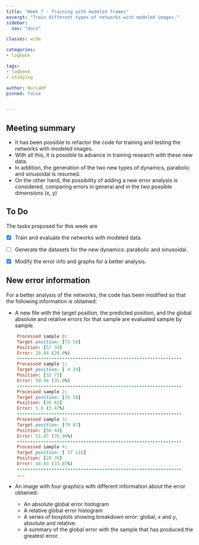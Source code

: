 ```yaml
---
title: "Week 7 - Training with modeled frames"
excerpt: "Train different types of networks with modeled images."
sidebar:
  nav: "docs"

classes: wide

categories:
- logbook

tags:
- logbook
- studying

author: NuriaOF
pinned: false


---
```


## Meeting summary
- It has been possible to refactor the code for training and testing the networks with modeled images.
- With all this, it is possible to advance in training research with these new data.
- In addition, the generation of the two new types of dynamics, parabolic and sinusoidal is resumed.
- On the other hand, the possibility of adding a new error analysis is considered, comparing errors in general and in the two possible dimensions (x, y)


## To Do
The tasks proposed for this week are

- [X] Train and evaluate the networks with modeled data.
- [ ] Generate the datasets for the new dynamics: parabolic and sinusoidal.
- [X] Modify the error info and graphs for a better analysis.


## New error information
For a better analysis of the networks, the code has been modified so that the following information is obtained:

* A new file with the target position, the predicted position, and the global absolute and relative errors for that sample are evaluated sample by sample.
  
```ruby
    Processed sample 0: 
    Target position: [73 58]
    Position: [57 34]
    Error: 28.84 (20.0%)
    --------------------------------------------------------------
    Processed sample 1: 
    Target position: [ 4 29]
    Position: [32 71]
    Error: 50.48 (35.0%)
    --------------------------------------------------------------
    Processed sample 2: 
    Target position: [35 58]
    Position: [38 62]
    Error: 5.0 (3.47%)
    --------------------------------------------------------------
    Processed sample 3: 
    Target position: [79 87]
    Position: [50 44]
    Error: 51.87 (35.96%)
    --------------------------------------------------------------
    Processed sample 4: 
    Target position: [ 57 116]
    Position: [29 76]
    Error: 48.83 (33.85%)
    --------------------------------------------------------------
    ...
```
  
* An image with four graphics with different information about the error obtained:
  
  * An absolute global error histogram
  * A relative global error histogram
  * A series of boxplots showing breakdown error: global, *x* and *y*, absolute and relative.
  * A summary of the global error with the sample that has produced the greatest error.
    
    
  

